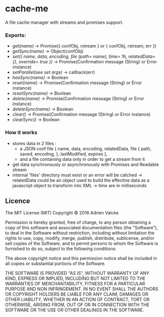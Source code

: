 # cache-me

A file cache manager with streams and promises support.

### Exports:
- *get(name)* -> Promise({ confObj, rstream } or { confObj, rstream, err })
- *getSync(name)* -> Object(confObj)
- *set({ name, data, encoding, file (path= name), time= 1h, relatedData= {}, override= true })* -> Promise(Confirmation message (String) or Error instance)
- *setParallel(see set args)* -> callback(err)
- *hasSync(name)* -> Boolean
- *reset(name)* -> Promise(Confirmation message (String) or Error instance)
- *resetSync(name)* -> Boolean
- *delete(name)* -> Promise(Confirmation message (String) or Error instance)
- *deleteSync(name)* -> Boolean
- *clear()* -> Promise(Confirmation message (String) or Error instance)
- *clearSync()* -> Boolean

### How it works
- stores data in 2 files :
  - a JSON conf file
    {
      name,
      data,
      encoding,
      relatedData,
      file {
        path,
        saved,
        encoding,
      },
      lastModified,
      expires
    },
  - and a file containing data only in order to get a stream from it
- get data synchronously or asynchronously with Promises and Readable stream
- internal 'files' directory must exist or an error will be catched
  -> relatedData could be an object used to build the effective data
    as a javascript object to transform into XML
  -> time are in milliseconds

## Licence

The MIT License (MIT) Copyright © 2016 Adrien Valcke

Permission is hereby granted, free of charge, to any person obtaining a copy of this software and associated documentation files (the "Software"), to deal in the Software without restriction, including without limitation the rights to use, copy, modify, merge, publish, distribute, sublicense, and/or sell copies of the Software, and to permit persons to whom the Software is furnished to do so, subject to the following conditions:

The above copyright notice and this permission notice shall be included in all copies or substantial portions of the Software.

THE SOFTWARE IS PROVIDED "AS IS", WITHOUT WARRANTY OF ANY KIND, EXPRESS OR IMPLIED, INCLUDING BUT NOT LIMITED TO THE WARRANTIES OF MERCHANTABILITY, FITNESS FOR A PARTICULAR PURPOSE AND NON INFRINGEMENT. IN NO EVENT SHALL THE AUTHORS OR COPYRIGHT HOLDERS BE LIABLE FOR ANY CLAIM, DAMAGES OR OTHER LIABILITY, WHETHER IN AN ACTION OF CONTRACT, TORT OR OTHERWISE, ARISING FROM, OUT OF OR IN CONNECTION WITH THE SOFTWARE OR THE USE OR OTHER DEALINGS IN THE SOFTWARE.
